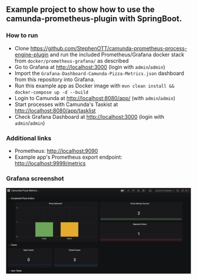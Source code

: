 ## Example project to show how to use the camunda-prometheus-plugin with SpringBoot.

### How to run

* Clone <https://github.com/StephenOTT/camunda-prometheus-process-engine-plugin> and run the included Prometheus/Grafana docker stack from `docker/prometheus-grafana/` as described
* Go to Grafana at <http://localhost:3000> (login with `admin`/`admin`) 
* Import the `Grafana-Dashboard-Camunda-Pizza-Metrics.json` dashboard from this repository into Grafana.
* Run this example app as Docker image with `mvn clean install && docker-compose up -d --build`
* Login to Camunda at <http://localhost:8080/app/> (with `admin`/`admin`)
* Start processes with Camunda's Taskist at <http://localhost:8080/app/tasklist>
* Check Grafana Dashboard at <http://localhost:3000> (login with `admin`/`admin`)

### Additional links

* Prometheus: <http://localhost:9090>
* Example app's Prometheus export endpoint: <http://localhost:9999/metrics>

### Grafana screenshot

![Grafana Dashboard](img/dashboard-preview.png)
